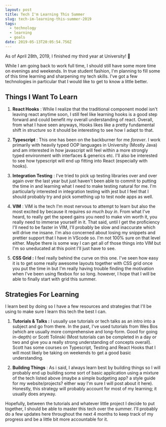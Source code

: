 ```yaml
---
layout: post
title: Tech I'm Learning This Summer
slug: tech-im-learning-this-summer-2019
tags:
  - technology
  - learning
  - goals
date: 2019-05-13T20:05:54.756Z
---
```


As of April 28th, 2019, I finished my third year at University! 🎉

While I am going back to work full time, I should still have some more time on evenings and weekends. In true student fashion, I'm planning to fill some of this time learning and sharpening my tech skills. I've got a few technologies in particular that I would like to get to know a little better.

## Things I Want To Learn

1. **React Hooks** : While I realize that the traditional component model isn't leaving react anytime soon, I still feel like learning hooks is a good step forward and could benefit my overall understanding of react. Overall, from what I have seen anyways, Hooks likes like a pretty fundamental shift in structure so it should be interesting to see how I adapt to that.

2. **Typescript** : This one has been on the backburner for me _forever_. I work primarily with heavily typed OOP languages in University (Mostly Java) and am interested in how javascript will feel within a more strongly typed environment with interfaces & generics etc. I'll also be interested to see how typescript will end up fitting into React (especially with hooks).

3. **Integration Testing** : I've tried to pick up testing libraries over and over again over the last year but just haven't been able to commit to putting the time in and learning what I need to make testing natural for me. I'm particularly interested in integration testing with jest but I feel that I should probably try and pick something up to test node apps as well.

4. **VIM** : VIM is the tech I'm most nervous to attempt to learn but also the most excited by because it requires _so much buy in_. From what I've heard, to really get the speed gains you need to make vim worth it, you really need to immerse yourself in it. That said, until I get the proficiency I'll need to be faster in VIM, I'll probably be slow and inaccurate which will drive me insane. I'm also concerned about losing my snippets and prettier support that I have in VScode so. I'm not 100% sure on that level either. Maybe there is some way I can get all of those things into VIM but I'm so uneducated at this point I'll just have to see.

5. **CSS Grid :** I feel really behind the curve on this one. I've seen how easy it is to get some really awesome layouts together with CSS grid once you put the time in but I'm really having trouble finding the motivation when I've been using flexbox for so long. however, I hope that I will be able to finally start with grid this summer.

## Strategies For Learning

I learn best by doing so I have a few resources and strategies that I'll be using to make sure I learn this tech the best I can.

1. **Tutorials & Talks :** I usually use tutorials or tech talks as an intro into a subject and go from there. In the past, I've used tutorials from Wes Bos (which are usually more comprehensive and long-form. Good for going in-depth) or Scott Tolinski (Most tutorials can be completed in a day or two and give you a really strong understanding of concepts overall). Scott has some courses on Typescript, Testing and React Hooks that I will most likely be taking on weekends to get a good basic understanding.

2. **Building Things** : As i said, I always learn best by building things so I will probably end up building some sort of basic application using a mixture of the tech listed above (maybe a simple budgeting app? a style guide for my website/projects? either way I'm sure I will post about it here). Honestly, this strategy will probably account for most of my learning; it usually does anyway.

Hopefully, between the tutorials and whatever little project I decide to put together, I should be able to master this tech over the summer. I'll probably do a few updates here throughout the next 4 months to keep track of my progress and be a little bit more accountable for it.
